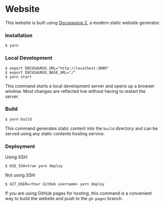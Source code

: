 # Website

This website is built using [Docusaurus 2](https://docusaurus.io/), a modern static website generator.

### Installation

```
$ yarn
```

### Local Development

```
$ export DOCUSAURUS_URL="http://localhost:3000"
$ export DOCUSAURUS_BASE_URL="/"
$ yarn start
```

This command starts a local development server and opens up a browser window. Most changes are reflected live without having to restart the server.

### Build

```
$ yarn build
```

This command generates static content into the `build` directory and can be served using any static contents hosting service.

### Deployment

Using SSH:

```
$ USE_SSH=true yarn deploy
```

Not using SSH:

```
$ GIT_USER=<Your GitHub username> yarn deploy
```

If you are using GitHub pages for hosting, this command is a convenient way to build the website and push to the `gh-pages` branch.
